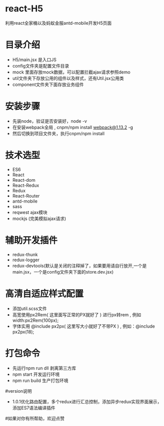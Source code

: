 # react-H5
利用react全家桶以及蚂蚁金服antd-mobile开发H5页面

# 目录介绍
* H5/main.jsx  是入口JS
* config文件夹是配置文件目录
* mock 里面存放mock数据，可以配置拦截ajax请求参照demo
* util文件夹下存放公用的组件以及样式，还有Util.jsx公用类
* component文件夹下面存放业务组件

# 安装步骤
* 先装node，验证是否安装好，node -v
* 在安装webpack全局 , cnpm/npm install webpack@1.13.2 -g
* 然后切换到项目文件夹，执行cnpm/npm install

# 技术选型
* ES6
* React
* React-dom
* React-Redux
* Redux
* React-Router
* antd-mobile
* sass
* reqwest ajax模块
* mockjs (完美模拟ajax请求)

# 辅助开发插件
* redux-thunk
* redux-logger
* redux-devtools(默认是关闭的注释掉了，如果要用请自行放开,一个是main.jsx，一个是config文件夹下面的store.dev.jsx)

# 高清自适应样式配置
* 添加util.scss文件
* 高宽使用px2Rem( 这里面写正常的PX就好了 ) 进行px转rem , 例如 width:px2Rem(100px);
* 字体实用 @include px2px( 这里写大小就好了不带PX )  , 例如：@include px2px(18);

# 打包命令
* 先运行npm run dll 剥离第三方库
* npm start  开发运行环境
* npm run build   生产打包环境

#version说明
* 1.0.1优化路由配置，多个redux进行汇总控制，添加异步redux实现界面展示，添加ES7语法编译插件

#如果对你有所帮助，欢迎点赞

